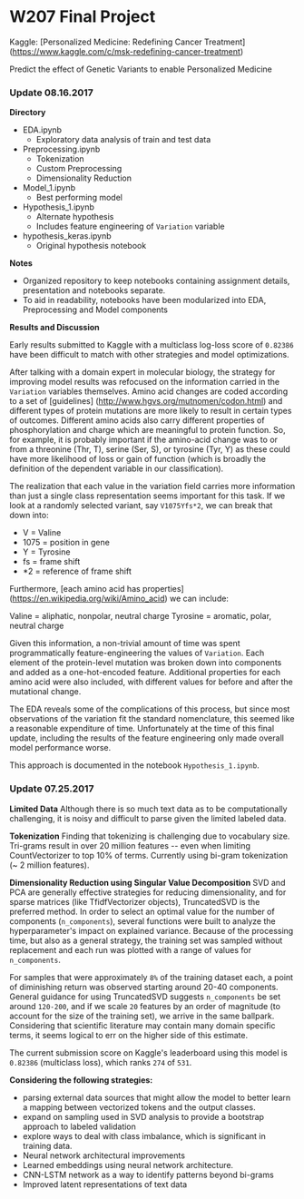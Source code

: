 # W207 Final Project

Kaggle: [Personalized Medicine: Redefining Cancer Treatment] (https://www.kaggle.com/c/msk-redefining-cancer-treatment)

Predict the effect of Genetic Variants to enable Personalized Medicine

### Update 08.16.2017

**Directory**

- EDA.ipynb
	- Exploratory data analysis of train and test data
- Preprocessing.ipynb
	- Tokenization
	- Custom Preprocessing
	- Dimensionality Reduction
- Model_1.ipynb
	- Best performing model
- Hypothesis_1.ipynb
	- Alternate hypothesis
	- Includes feature engineering of `Variation` variable
- hypothesis_keras.ipynb
	- Original hypothesis notebook


**Notes**

- Organized repository to keep notebooks containing assignment details, presentation and notebooks separate.
- To aid in readability, notebooks have been modularized into EDA, Preprocessing and Model components

**Results and Discussion**

Early results submitted to Kaggle with a multiclass log-loss score of `0.82386` have been difficult to match with other strategies and model optimizations.

After talking with a domain expert in molecular biology, the strategy for improving model results was refocused on the information carried in the `Variation` variables themselves. Amino acid changes are coded according to a set of [guidelines] (http://www.hgvs.org/mutnomen/codon.html) and different types of protein mutations are more likely to result in certain types of outcomes. Different amino acids also carry different properties of phosphorylation and charge which are meaningful to protein function. So, for example, it is probably important if the amino-acid change was to or from a threonine (Thr, T), serine (Ser, S), or tyrosine (Tyr, Y) as these could have more likelihood of loss or gain of function (which is broadly the definition of the dependent variable in our classification).

The realization that each value in the variation field carries more information than just a single class representation seems important for this task. If we look at a randomly selected variant, say `V1075Yfs*2`, we can break that down into:

- V = Valine
- 1075 = position in gene
- Y = Tyrosine
- fs = frame shift
- \*2 = reference of frame shift

Furthermore, [each amino acid has properties] (https://en.wikipedia.org/wiki/Amino_acid) we can include:

Valine = aliphatic, nonpolar, neutral charge
Tyrosine = aromatic, polar, neutral charge

Given this information, a non-trivial amount of time was spent programmatically feature-engineering the values of `Variation`. Each element of the protein-level mutation was broken down into components and added as a one-hot-encoded feature. Additional properties for each amino acid were also included, with different values for before and after the mutational change.

The EDA reveals some of the complications of this process, but since most observations of the variation fit the standard nomenclature, this seemed like a reasonable expenditure of time. Unfortunately at the time of this final update, including the results of the feature engineering only made overall model performance worse.

This approach is documented in the notebook `Hypothesis_1.ipynb`.




### Update 07.25.2017

**Limited Data**
Although there is so much text data as to be computationally challenging, it is noisy and difficult to parse given the limited labeled data.

**Tokenization**
Finding that tokenizing is challenging due to vocabulary size. Tri-grams result in over 20 million features -- even when limiting CountVectorizer to top 10% of terms. Currently using bi-gram tokenization (~ 2 million features).

**Dimensionality Reduction using Singular Value Decomposition**
SVD and PCA are generally effective strategies for reducing dimensionality, and for sparse matrices (like TfidfVectorizer objects), TruncatedSVD is the preferred method. In order to select an optimal value for the number of components (`n_components`), several functions were built to analyze the hyperparameter's impact on explained variance. Because of the processing time, but also as a general strategy, the training set was sampled without replacement and each run was plotted with a range of values for `n_components`.

For samples that were approximately `8%` of the training dataset each, a point of diminishing return was observed starting around 20-40 components.  General guidance for using TruncatedSVD suggests `n_components` be set around `120-200`, and if we scale `20` features by an order of magnitude (to account for the size of the training set), we arrive in the same ballpark. Considering that scientific literature may contain many domain specific terms, it seems logical to err on the higher side of this estimate.

The current submission score on Kaggle's leaderboard using this model is `0.82386` (multiclass loss), which ranks `274` of `531`.

**Considering the following strategies:**

- parsing external data sources that might allow the model to better learn a mapping between vectorized tokens and the output classes.
- expand on sampling used in SVD analysis to provide a bootstrap approach to labeled validation
- explore ways to deal with class imbalance, which is significant in training data.
- Neural network architectural improvements
- Learned embeddings using neural network architecture.
- CNN-LSTM network as a way to identify patterns beyond bi-grams
- Improved latent representations of text data
